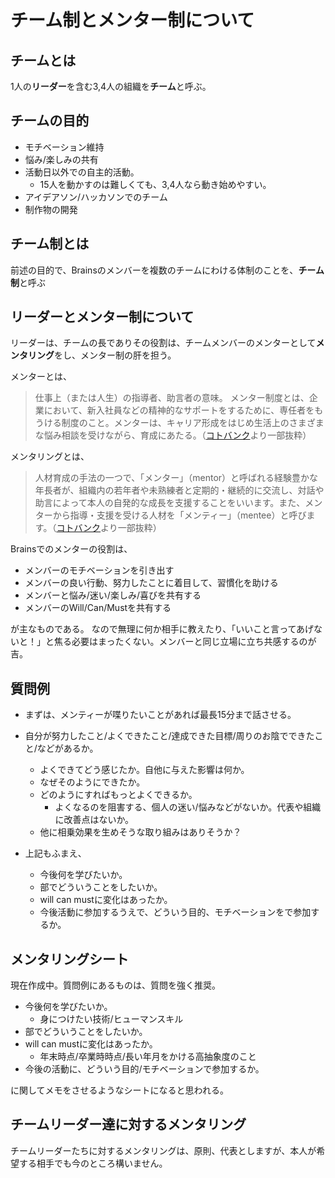 # チーム制とメンター制について

## チームとは

1人の**リーダー**を含む3,4人の組織を**チーム**と呼ぶ。


## チームの目的

- モチベーション維持
- 悩み/楽しみの共有
- 活動日以外での自主的活動。
    - 15人を動かすのは難しくても、3,4人なら動き始めやすい。
- アイデアソン/ハッカソンでのチーム
- 制作物の開発

## チーム制とは

前述の目的で、Brainsのメンバーを複数のチームにわける体制のことを、**チーム制**と呼ぶ


## リーダーとメンター制について

リーダーは、チームの長でありその役割は、チームメンバーのメンターとして**メンタリング**をし、メンター制の肝を担う。

メンターとは、
> 仕事上（または人生）の指導者、助言者の意味。 メンター制度とは、企業において、新入社員などの精神的なサポートをするために、専任者をもうける制度のこと。メンターは、キャリア形成をはじめ生活上のさまざまな悩み相談を受けながら、育成にあたる。（[コトバンク](https://kotobank.jp/word/%E3%83%A1%E3%83%B3%E3%82%BF%E3%83%BC-178863 "メンター(めんたー)とは - コトバンク")より一部抜粋）

メンタリングとは、
> 人材育成の手法の一つで、「メンター」（mentor）と呼ばれる経験豊かな年長者が、組織内の若年者や未熟練者と定期的・継続的に交流し、対話や助言によって本人の自発的な成長を支援することをいいます。また、メンターから指導・支援を受ける人材を「メンティー」（mentee）と呼びます。（[コトバンク](https://kotobank.jp/word/%E3%83%A1%E3%83%B3%E3%82%BF%E3%83%AA%E3%83%B3%E3%82%B0-802209#E4.BA.BA.E4.BA.8B.E5.8A.B4.E5.8B.99.E7.94.A8.E8.AA.9E.E8.BE.9E.E5.85.B8 "メンタリングとは - コトバンク")より一部抜粋）


Brainsでのメンターの役割は、

- メンバーのモチベーションを引き出す
- メンバーの良い行動、努力したことに着目して、習慣化を助ける
- メンバーと悩み/迷い/楽しみ/喜びを共有する
- メンバーのWill/Can/Mustを共有する

が主なものである。
なので無理に何か相手に教えたり、「いいこと言ってあげないと！」と焦る必要はまったくない。メンバーと同じ立場に立ち共感するのが吉。


## 質問例
- まずは、メンティーが喋りたいことがあれば最長15分まで話させる。

- 自分が努力したこと/よくできたこと/達成できた目標/周りのお陰でできたこと/などがあるか。
    - よくできてどう感じたか。自他に与えた影響は何か。
    - なぜそのようにできたか。
    - どのようにすればもっとよくできるか。
        - よくなるのを阻害する、個人の迷い/悩みなどがないか。代表や組織に改善点はないか。
    - 他に相乗効果を生めそうな取り組みはありそうか？

- 上記もふまえ、
    - 今後何を学びたいか。
    - 部でどういうことをしたいか。
    - will can mustに変化はあったか。
    - 今後活動に参加するうえで、どういう目的、モチベーションをで参加するか。

## メンタリングシート

現在作成中。質問例にあるものは、質問を強く推奨。

- 今後何を学びたいか。
    - 身につけたい技術/ヒューマンスキル
- 部でどういうことをしたいか。
- will can mustに変化はあったか。
    - 年末時点/卒業時時点/長い年月をかける高抽象度のこと
- 今後の活動に、どういう目的/モチベーションで参加するか。

に関してメモをさせるようなシートになると思われる。

## チームリーダー達に対するメンタリング

チームリーダーたちに対するメンタリングは、原則、代表としますが、本人が希望する相手でも今のところ構いません。